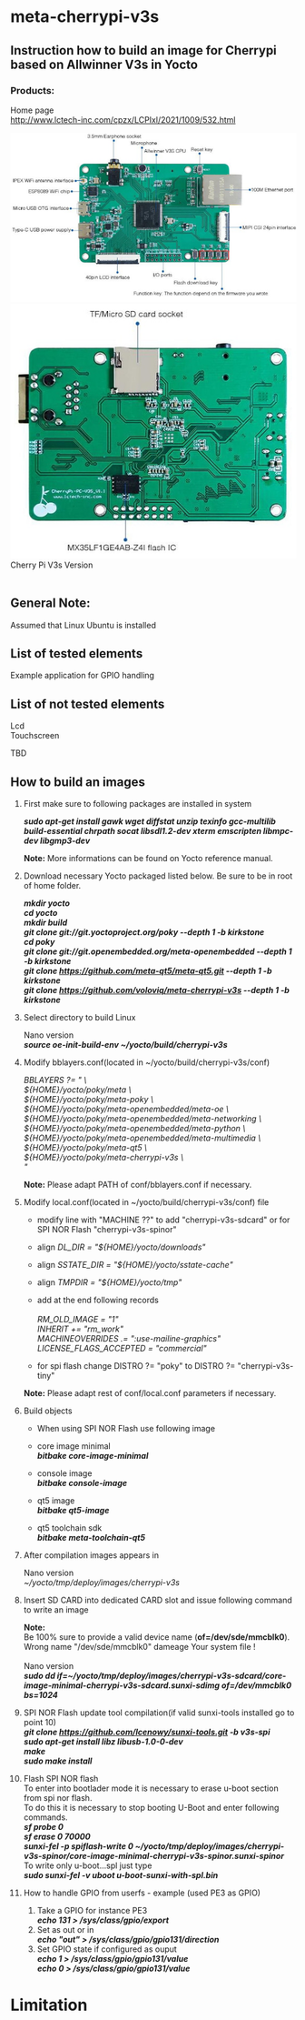 # meta-cherrypi-v3s

## Instruction how to build an image for Cherrypi based on Allwinner V3s in Yocto

### Products:

Home page<br>
http://www.lctech-inc.com/cpzx/LCPIxl/2021/1009/532.html <br>

![Board View Front](cherrypi-v3s-front.png) <br>
![Board View Back](cherrypi-v3s-back.png) <br>
Cherry Pi V3s Version <br>
<br>

## General Note:
Assumed that Linux Ubuntu is installed

## List of tested elements
Example application for GPIO handling

## List of not tested elements
Lcd <br>
Touchscreen <br>

TBD <br>

## How to build an images

1. First make sure to following packages are installed in system

    ***sudo apt-get install gawk wget diffstat unzip texinfo gcc-multilib build-essential chrpath socat libsdl1.2-dev xterm emscripten libmpc-dev libgmp3-dev***

    **Note:**
    More informations can be found on Yocto reference manual.

2. Download necessary Yocto packaged listed below. Be sure to be in root of home folder.

	***mkdir yocto***<br>
	***cd yocto*** <br>
	***mkdir build*** <br>
	***git clone git://git.yoctoproject.org/poky --depth 1 -b kirkstone*** <br>
        ***cd poky*** <br>
	***git clone git://git.openembedded.org/meta-openembedded --depth 1 -b kirkstone*** <br>
	***git clone https://github.com/meta-qt5/meta-qt5.git --depth 1 -b kirkstone*** <br>
	***git clone https://github.com/voloviq/meta-cherrypi-v3s --depth 1 -b kirkstone*** <br>

3. Select directory to build Linux

    Nano version <br>
	***source oe-init-build-env ~/yocto/build/cherrypi-v3s*** <br>

4. Modify bblayers.conf(located in ~/yocto/build/cherrypi-v3s/conf)

    *BBLAYERS ?= " \\\
      ${HOME}/yocto/poky/meta \\\
      ${HOME}/yocto/poky/meta-poky \\\
      ${HOME}/yocto/poky/meta-openembedded/meta-oe \\\
      ${HOME}/yocto/poky/meta-openembedded/meta-networking \\\
      ${HOME}/yocto/poky/meta-openembedded/meta-python \\\
      ${HOME}/yocto/poky/meta-openembedded/meta-multimedia \\\
      ${HOME}/yocto/poky/meta-qt5 \\\
      ${HOME}/yocto/poky/meta-cherrypi-v3s \\\
      "*<br>

    **Note:** Please adapt PATH of conf/bblayers.conf if necessary. <br>

5. Modify local.conf(located in ~/yocto/build/cherrypi-v3s/conf) file

    - modify line with "MACHINE ??" to add "cherrypi-v3s-sdcard" or for SPI NOR Flash "cherrypi-v3s-spinor"

    - align *DL_DIR = "${HOME}/yocto/downloads"* <br>

    - align *SSTATE_DIR = "${HOME}/yocto/sstate-cache"* <br>
    
    - align *TMPDIR = "${HOME}/yocto/tmp"* <br>
    
    - add at the end following records <br> <br>
    	*RM_OLD_IMAGE = "1"* <br>
	*INHERIT += "rm_work"* <br>
	*MACHINEOVERRIDES .= ":use-mailine-graphics"* <br>
	*LICENSE_FLAGS_ACCEPTED = "commercial"* <br>
	
    - for spi flash change DISTRO ?= "poky" to DISTRO ?= "cherrypi-v3s-tiny" <br>

    **Note:** Please adapt rest of conf/local.conf parameters if necessary. <br>

6. Build objects

    - When using SPI NOR Flash use following image
    - core image minimal <br>
      ***bitbake core-image-minimal*** <br>

    - console image <br>
      ***bitbake console-image*** <br>

    - qt5 image <br>
      ***bitbake qt5-image*** <br>

    - qt5 toolchain sdk <br>
      ***bitbake meta-toolchain-qt5*** <br>

7. After compilation images appears in

    Nano version <br>
	*~/yocto/tmp/deploy/images/cherrypi-v3s* <br>

8. Insert SD CARD into dedicated CARD slot and issue following command to write an image

    **Note:** <br>
    Be 100% sure to provide a valid device name (**of=/dev/sde/mmcblk0**). Wrong name "/dev/sde/mmcblk0" dameage Your system file ! <br> <br>
        Nano version <br>
    	***sudo dd if=~/yocto/tmp/deploy/images/cherrypi-v3s-sdcard/core-image-minimal-cherrypi-v3s-sdcard.sunxi-sdimg of=/dev/mmcblk0 bs=1024*** <br>

9. SPI NOR Flash update tool compilation(if valid sunxi-tools installed go to point 10)<br>
    ***git clone https://github.com/Icenowy/sunxi-tools.git -b v3s-spi***<br>
    ***sudo apt-get install libz libusb-1.0-0-dev***<br>
    ***make***<br>
    ***sudo make install***<br>

10. Flash SPI NOR flash<br>
    To enter into bootlader mode it is necessary to erase u-boot section from spi nor flash.<br>
    To do this it is necessary to stop booting U-Boot and enter following commands.<br>
    ***sf probe 0***<br>
    ***sf erase 0 70000***<br>
    ***sunxi-fel -p spiflash-write 0 ~/yocto/tmp/deploy/images/cherrypi-v3s-spinor/core-image-minimal-cherrypi-v3s-spinor.sunxi-spinor***<br>
    To write only u-boot...spl just type<br>
    ***sudo sunxi-fel -v uboot u-boot-sunxi-with-spl.bin***<br>

11. How to handle GPIO from userfs - example (used PE3 as GPIO)<br>

    1. Take a GPIO for instance PE3<br>
    ***echo 131 > /sys/class/gpio/export***<br>
    2. Set as out or in<br>
    ***echo "out" > /sys/class/gpio/gpio131/direction***<br>
    3. Set GPIO state if configured as ouput<br>
    ***echo 1 > /sys/class/gpio/gpio131/value***<br>
    ***echo 0 > /sys/class/gpio/gpio131/value***<br>
    
# Limitation
	
